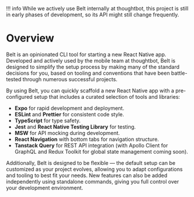 !!! info
    While we actively use Belt internally at thoughtbot, this project is still in early phases of development, so its API might still change frequently.


# Overview

Belt is an opinionated CLI tool for starting a new React Native app. Developed and actively used by the mobile team at thoughtbot, Belt is designed to simplify the setup process by making many of the standard decisions for you, based on tooling and conventions that have been battle-tested through numerous successful projects.

By using Belt, you can quickly scaffold a new React Native app with a pre-configured setup that includes a curated selection of tools and libraries:

- **Expo** for rapid development and deployment.
- **ESLint** and **Prettier** for consistent code style.
- **TypeScript** for type safety.
- **Jest** and **React Native Testing Library** for testing.
- **MSW** for API mocking during development.
- **React Navigation** with bottom tabs for navigation structure.
- **Tanstack Query** for REST API integration (with Apollo Client for GraphQL and Redux Toolkit for global state management coming soon).

<!-- @todo Add link to the Commands section -->
Additionally, Belt is designed to be flexible — the default setup can be customized as your project evolves, allowing you to adapt configurations and tooling to best fit your needs. New features can also be added independently using standalone commands, giving you full control over your development environment.